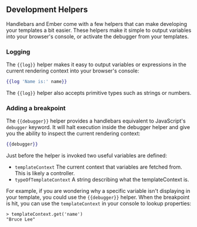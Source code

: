 ## Development Helpers

Handlebars and Ember come with a few helpers that can make developing your
templates a bit easier. These helpers make it simple to output variables into
your browser's console, or activate the debugger from your templates.

### Logging

The `{{log}}` helper makes it easy to output variables or expressions in the
current rendering context into your browser's console:

```handlebars
{{log 'Name is:' name}}
```

The `{{log}}` helper also accepts primitive types such as strings or numbers.

### Adding a breakpoint

The ``{{debugger}}`` helper provides a handlebars equivalent to JavaScript's
`debugger` keyword.  It will halt execution inside the debugger helper and give
you the ability to inspect the current rendering context:

```handlebars
{{debugger}}
```

Just before the helper is invoked two useful variables are defined:

* `templateContext` The current context that variables are fetched from. This
  is likely a controller.
* `typeOfTemplateContext` A string describing what the templateContext is.

For example, if you are wondering why a specific variable isn't displaying in
your template, you could use the `{{debugger}}` helper. When the breakpoint is
hit, you can use the `templateContext` in your console to lookup properties:

```
> templateContext.get('name')
"Bruce Lee"
```

<!-- eof - needed for pages that end in a code block  -->
